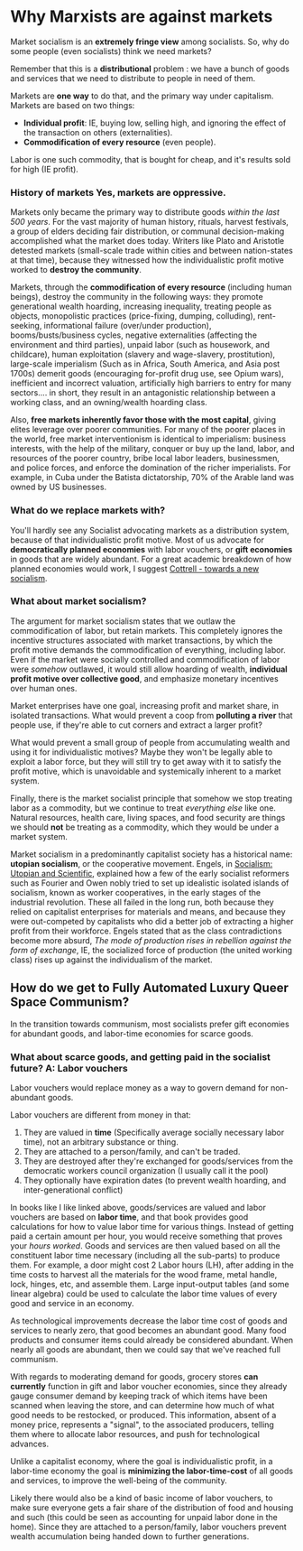 # Why Marxists are against markets

Market socialism is an **extremely fringe view** among socialists. So, why do some people (even socialists) think we need markets?

Remember that this is a **distributional** problem : we have a bunch of goods and services that we need to distribute to people in need of them.

Markets are **one way** to do that, and the primary way under capitalism. Markets are based on two things:

- **Individual profit**: IE, buying low, selling high, and ignoring the effect of the transaction on others (externalities).
- **Commodification of every resource** (even people).

Labor is one such commodity, that is bought for cheap, and it's results sold for high (IE profit).

### History of markets Yes, markets are oppressive.

Markets only became the primary way to distribute goods _within the last 500 years_. For the vast majority of human history, rituals, harvest festivals, a group of elders deciding fair distribution, or communal decision-making accomplished what the market does today. Writers like Plato and Aristotle detested markets (small-scale trade within cities and between nation-states at that time), because they witnessed how the individualistic profit motive worked to **destroy the community**.

Markets, through the **commodification of every resource** (including human beings), destroy the community in the following ways: they promote generational wealth hoarding, increasing inequality, treating people as objects, monopolistic practices (price-fixing, dumping, colluding), rent-seeking, informational failure (over/under production), booms/busts/business cycles, negative externalities (affecting the environment and third parties), unpaid labor (such as housework, and childcare), human exploitation (slavery and wage-slavery, prostitution), large-scale imperialism (Such as in Africa, South America, and Asia post 1700s) demerit goods (encouraging for-profit drug use, see Opium wars), inefficient and incorrect valuation, artificially high barriers to entry for many sectors.... in short, they result in an antagonistic relationship between a working class, and an owning/wealth hoarding class.

Also, **free markets inherently favor those with the most capital**, giving elites leverage over poorer communities. For many of the poorer places in the world, free market interventionism is identical to imperialism: business interests, with the help of the military, conquer or buy up the land, labor, and resources of the poorer country, bribe local labor leaders, businessmen, and police forces, and enforce the domination of the richer imperialists. For example, in Cuba under the Batista dictatorship, 70% of the Arable land was owned by US businesses.

### What do we replace markets with?

You'll hardly see any Socialist advocating markets as a distribution system, because of that individualistic profit motive. Most of us advocate for **democratically planned economies** with labor vouchers, or **gift economies** in goods that are widely abundant. For a great academic breakdown of how planned economies would work, I suggest [Cottrell - towards a new socialism](http://ricardo.ecn.wfu.edu/~cottrell/socialism_book/new_socialism.pdf).

### What about market socialism?

The argument for market socialism states that we outlaw the commodification of labor, but retain markets. This completely ignores the incentive structures associated with market transactions, by which the profit motive demands the commodification of everything, including labor. Even if the market were socially controlled and commodification of labor were _somehow_ outlawed, it would still allow hoarding of wealth, **individual profit motive over collective good**, and emphasize monetary incentives over human ones.

Market enterprises have one goal, increasing profit and market share, in isolated transactions. What would prevent a coop from **polluting a river** that people use, if they're able to cut corners and extract a larger profit?

What would prevent a small group of people from accumulating wealth and using it for individualistic motives? Maybe they won't be legally able to exploit a labor force, but they will still try to get away with it to satisfy the profit motive, which is unavoidable and systemically inherent to a market system.

Finally, there is the market socialist principle that somehow we stop treating labor as a commodity, but we continue to treat _everything else_ like one. Natural resources, health care, living spaces, and food security are things we should **not** be treating as a commodity, which they would be under a market system.

Market socialism in a predominantly capitalist society has a historical name: **utopian socialism**, or the cooperative movement. Engels, in [Socialism: Utopian and Scientific](https://www.marxists.org/archive/marx/works/1880/soc-utop/index.htm), explained how a few of the early socialist reformers such as Fourier and Owen nobly tried to set up idealistic isolated islands of socialism, known as worker cooperatives, in the early stages of the industrial revolution. These all failed in the long run, both because they relied on capitalist enterprises for materials and means, and because they were out-competed by capitalists who did a better job of extracting a higher profit from their workforce. Engels stated that as the class contradictions become more absurd, _The mode of production rises in rebellion against the form of exchange_, IE, the socialized force of production (the united working class) rises up against the individualism of the market.

## How do we get to Fully Automated Luxury Queer Space Communism?

In the transition towards communism, most socialists prefer gift economies for abundant goods, and labor-time economies for scarce goods.

### What about scarce goods, and getting paid in the socialist future? A: Labor vouchers

Labor vouchers would replace money as a way to govern demand for non-abundant goods.

Labor vouchers are different from money in that:

1. They are valued in **time** (Specifically average socially necessary labor time), not an arbitrary substance or thing.
2. They are attached to a person/family, and can't be traded.
3. They are destroyed after they're exchanged for goods/services from the democratic workers council organization (I usually call it the pool)
4. They optionally have expiration dates (to prevent wealth hoarding, and inter-generational conflict)

In books like I like linked above, goods/services are valued and labor vouchers are based on **labor time**, and that book provides good calculations for how to value labor time for various things. Instead of getting paid a certain amount per hour, you would receive something that proves your _hours worked_. Goods and services are then valued based on all the constituent labor time necessary (including all the sub-parts) to produce them. For example, a door might cost 2 Labor hours (LH), after adding in the time costs to harvest all the materials for the wood frame, metal handle, lock, hinges, etc, and assemble them. Large input-output tables (and some linear algebra) could be used to calculate the labor time values of every good and service in an economy.

As technological improvements decrease the labor time cost of goods and services to nearly zero, that good becomes an abundant good. Many food products and consumer items could already be considered abundant. When nearly all goods are abundant, then we could say that we've reached full communism.

With regards to moderating demand for goods, grocery stores **can currently** function in gift and labor voucher economies, since they already gauge consumer demand by keeping track of which items have been scanned when leaving the store, and can determine how much of what good needs to be restocked, or produced. This information, absent of a money price, represents a "signal", to the associated producers, telling them where to allocate labor resources, and push for technological advances.

Unlike a capitalist economy, where the goal is individualistic profit, in a labor-time economy the goal is **minimizing the labor-time-cost** of all goods and services, to improve the well-being of the community.

Likely there would also be a kind of basic income of labor vouchers, to make sure everyone gets a fair share of the distribution of food and housing and such (this could be seen as accounting for unpaid labor done in the home). Since they are attached to a person/family, labor vouchers prevent wealth accumulation being handed down to further generations.
